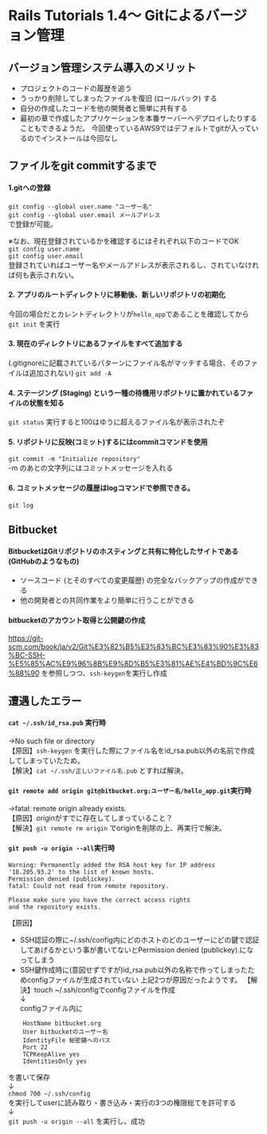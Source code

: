# Rails Tutorials 1.4～ Gitによるバージョン管理 
## バージョン管理システム導入のメリット
- プロジェクトのコードの履歴を追う
- うっかり削除してしまったファイルを復旧 (ロールバック) する
- 自分の作成したコードを他の開発者と簡単に共有する
- 最初の章で作成したアプリケーションを本番サーバーへデプロイしたりする
こともできるようだ。
今回使っているAWS9ではデフォルトでgitが入っているのでインストールは今回なし  

## ファイルをgit commitするまで
#### 1.gitへの登録
```git config --global user.name "ユーザー名"```  
```git config --global user.email メールアドレス```  
で登録が可能。  
  
※なお、現在登録されているかを確認するにはそれぞれ以下のコードでOK  
```git config user.name```  
```git config user.email```  
登録されていればユーザー名やメールアドレスが表示されるし、されていなければ何も表示されない。
#### 2. アプリのルートディレクトリに移動後、新しいリポジトリの初期化
今回の場合だとカレントディレクトリが```hello_app```であることを確認してから
```git init```  を実行
#### 3. 現在のディレクトリにあるファイルをすべて追加する
(.gitignoreに記載されているパターンにファイル名がマッチする場合、そのファイルは追加されない)
```git add -A```  
#### 4. ステージング (Staging) という一種の待機用リポジトリに置かれているファイルの状態を知る
```git status```
実行すると100はゆうに超えるファイル名が表示されたぞ
#### 5. リポジトリに反映(コミット)するにはcommitコマンドを使用
```git commit -m "Initialize repository"```  
-m のあとの文字列にはコミットメッセージを入れる
#### 6. コミットメッセージの履歴はlogコマンドで参照できる。
```git log```


## Bitbucket
#### BitbucketはGitリポジトリのホスティングと共有に特化したサイトである(GitHubのようなもの)
- ソースコード (とそのすべての変更履歴) の完全なバックアップの作成ができる
- 他の開発者との共同作業をより簡単に行うことができる

#### bitbucketのアカウント取得と公開鍵の作成
https://git-scm.com/book/ja/v2/Git%E3%82%B5%E3%83%BC%E3%83%90%E3%83%BC-SSH-%E5%85%AC%E9%96%8B%E9%8D%B5%E3%81%AE%E4%BD%9C%E6%88%90
を参照しつつ、```ssh-keygen```を実行し作成

## 遭遇したエラー
#### ```cat ~/.ssh/id_rsa.pub```  実行時
→No such file or directory  
【原因】```ssh-keygen``` を実行した際にファイル名をid_rsa.pub以外の名前で作成してしまっていたため。  
【解決】```cat ~/.ssh/正しいファイル名.pub``` とすれば解決。

#### ```git remote add origin git@bitbucket.org:ユーザー名/hello_app.git```実行時
→fatal: remote origin already exists.  
【原因】originがすでに存在してしまっていること？  
【解決】```git remote rm origin``` でoriginを削除の上、再実行で解決。

#### ```git push -u origin --all```実行時
```
Warning: Permanently added the RSA host key for IP address '18.205.93.2' to the list of known hosts.  
Permission denied (publickey).  
fatal: Could not read from remote repository.  
  
Please make sure you have the correct access rights  
and the repository exists.
```  

【原因】  
- SSH認証の際に~/.ssh/config内にどのホストのどのユーザーにどの鍵で認証してあげるかという事が書いてないとPermission denied (publickey).になってしまう
- SSH鍵作成時に(意図せずですが)id_rsa.pub以外の名称で作ってしまったためconfigファイルが生成されていない
上記2つが原因だったようです。
【解決】touch ~/.ssh/configでconfigファイルを作成  
↓  
configファイル内に  

```Host bitbucket.org
    HostName bitbucket.org
    User bitbucketのユーザー名
    IdentityFile 秘密鍵へのパス
    Port 22
    TCPKeepAlive yes
    IdentitiesOnly yes
```  
    
を書いて保存  
↓  
```chmod 700 ~/.ssh/config```  
を実行してuserに読み取り・書き込み・実行の3つの権限総てを許可する  
↓  
```git push -u origin --all``` を実行し、成功
